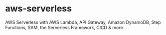 # aws-serverless
AWS Serverless with AWS Lambda, API Gateway, Amazon DynamoDB, Step Functions, SAM, the Serverless Framework, CICD &amp; more.
